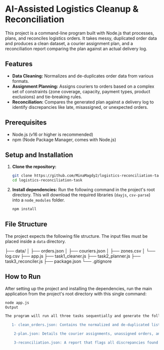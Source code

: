 # AI-Assisted Logistics Cleanup & Reconciliation

This project is a command-line program built with Node.js that processes, plans, and reconciles logistics orders. It takes messy, duplicated order data and produces a clean dataset, a courier assignment plan, and a reconciliation report comparing the plan against an actual delivery log.

## Features

-   **Data Cleaning:** Normalizes and de-duplicates order data from various formats.
-   **Assignment Planning:** Assigns couriers to orders based on a complex set of constraints (zone coverage, capacity, payment types, product exclusions) and tie-breaking rules.
-   **Reconciliation:** Compares the generated plan against a delivery log to identify discrepancies like late, misassigned, or unexpected orders.

## Prerequisites

-   Node.js (v16 or higher is recommended)
-   npm (Node Package Manager, comes with Node.js)

## Setup and Installation

1.  **Clone the repository:**
    ```bash
    git clone https://github.com/MinaMagdy2/logistics-reconciliation-task.git
    cd logistics-reconciliation-task
       ```

2.  **Install dependencies:**
    Run the following command in the project's root directory. This will download the required libraries (`dayjs`, `csv-parse`) into a `node_modules` folder.
    ```bash
    npm install
    ```

## File Structure

The project expects the following file structure. The input files must be placed inside a `data` directory.


├── data/
│ ├── orders.json
│ ├── couriers.json
│ ├── zones.csv
│ └── log.csv
├── app.js
├── task1_cleaner.js
├── task2_planner.js
├── task3_reconciler.js
├── package.json
└── .gitignore

## How to Run

After setting up the project and installing the dependencies, run the main application from the project's root directory with this single command:

```bash
node app.js
Output

The program will run all three tasks sequentially and generate the following files in the project's root directory:

   1- clean_orders.json: Contains the normalized and de-duplicated list of orders.

    2-plan.json: Details the courier assignments, unassigned orders, and final capacity usage for each courier.

    3-reconciliation.json: A report that flags all discrepancies found between the plan and the delivery log.
